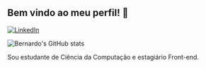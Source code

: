 ## Bem vindo ao meu perfil! 👋

[![LinkedIn](	https://img.shields.io/badge/LinkedIn-0077B5?style=for-the-badge&logo=linkedin&logoColor=white)](https://www.linkedin.com/in/bernardo-damiani-2a4729244/)

![Bernardo's GitHub stats](https://github-readme-stats.vercel.app/api?username=dameness&show_icons=true&theme=radical)

Sou estudante de Ciência da Computação e estagiário Front-end.
